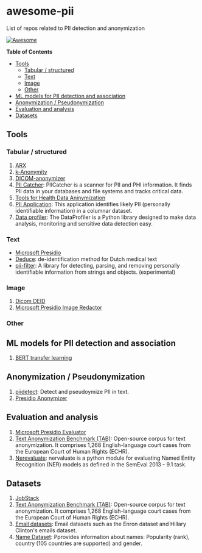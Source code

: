 # awesome-pii
List of repos related to PII detection and anonymization

[![Awesome](https://awesome.re/badge-flat.svg)](https://awesome.re)

<!-- START doctoc generated TOC please keep comment here to allow auto update -->
<!-- DON'T EDIT THIS SECTION, INSTEAD RE-RUN doctoc TO UPDATE -->
**Table of Contents**

- [Tools](#tools)
  - [Tabular / structured](#tabular--structured)
  - [Text](#text)
  - [Image](#image)
  - [Other](#other)
- [ML models for PII detection and association](#ml-models-for-pii-detection-and-association)
- [Anonymization / Pseudonymization](#anonymization--pseudonymization)
- [Evaluation and analysis](#evaluation-and-analysis)
- [Datasets](#datasets)

<!-- END doctoc generated TOC please keep comment here to allow auto update -->

## Tools

### Tabular / structured

1. [ARX](https://arx.deidentifier.org/)
1. [k-Anonymity](https://github.com/Nuclearstar/K-Anonymity)
1. [DICOM-anonymizer](https://github.com/KitwareMedical/dicom-anonymizer) 
1. [PII Catcher](https://github.com/tokern/piicatcher): PIICatcher is a scanner for PII and PHI information. It finds PII data in your databases and file systems and tracks critical data.
1. [Tools for Health Data Aninymization](https://github.com/microsoft/Tools-for-Health-Data-Anonymization) 
1. [PII Application](https://github.com/PovertyAction/PII_detection): This application identifies likely PII (personally identifiable information) in a columnar dataset. 
1. [Data profiler](https://github.com/capitalone/DataProfiler): The DataProfiler is a Python library designed to make data analysis, monitoring and sensitive data detection easy.

### Text

*  [Microsoft Presidio](https://github.com/microsoft/presidio)
*  [Deduce](https://github.com/vmenger/deduce): de-identification method for Dutch medical text
*  [pii-filter](https://github.com/HabaneroCake/pii-filter): A library for detecting, parsing, and removing personally identifiable information from strings and objects. (experimental)

### Image

1. [Dicom DEID](https://github.com/pydicom/DEID) 
1. [Microsoft Presidio Image Redactor](https://github.com/microsoft/presidio/tree/main/presidio-image-redactor)



### Other

## ML models for PII detection and association
1. [BERT transfer learning](https://github.com/arnobiomorelix/berttransferlearning)


## Anonymization / Pseudonymization
1. [piidetect](https://github.com/edwardcooper/piidetect): Detect and pseudoymize PII in text.
1. [Presidio Anonymizer](https://github.com/microsoft/presidio/tree/main/presidio-anonymizer)

## Evaluation and analysis

1. [Microsoft Presidio Evaluator](https://github.com/microsoft/presidio-research) 
1. [Text Anonymization Benchmark (TAB)](https://github.com/NorskRegnesentral/text-anonymisation-benchmark):  Open-source corpus for text anonymization. It comprises 1,268 English-language court cases from the European Court of Human Rights (ECHR).
1. [Nerevaluate](https://github.com/MantisAI/nervaluate): nervaluate is a python module for evaluating Named Entity Recognition (NER) models as defined in the SemEval 2013 - 9.1 task.

## Datasets

1. [JobStack](https://github.com/kris927b/JobStack)
1. [Text Anonymization Benchmark (TAB)](https://github.com/NorskRegnesentral/text-anonymisation-benchmark):  Open-source corpus for text anonymization. It comprises 1,268 English-language court cases from the European Court of Human Rights (ECHR).
1. [Email datasets](https://github.com/Mithileysh/Email-Datasets): Email datasets such as the Enron dataset and Hillary Clinton's emails dataset.
1. [Name Dataset](https://github.com/philipperemy/name-dataset): Pprovides information about names: Popularity (rank), country (105 countries are supported) and gender.
